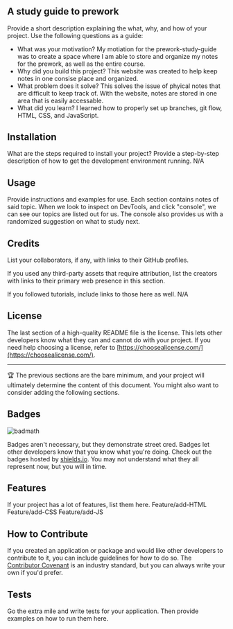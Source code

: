 # <Prework-Study-Guide>

## A study guide to prework

Provide a short description explaining the what, why, and how of your project. Use the following questions as a guide:

- What was your motivation? My motiation for the prework-study-guide was to create a space where I am able to store and organize my notes for the prework, as well as the entire course.
- Why did you build this project? This website was created to help keep notes in one consise place and organized.
- What problem does it solve? This solves the issue of phyical notes that are difficult to keep track of. With the website, notes are stored in one area that is easily accessable. 
- What did you learn? I learned how to properly set up branches, git flow, HTML, CSS, and JavaScript.

## Installation

What are the steps required to install your project? Provide a step-by-step description of how to get the development environment running.
N/A

## Usage

Provide instructions and examples for use. 
Each section contains notes of said topic. When we look to inspect on DevTools, and click "console", we can see our topics are listed out for us. The console also provides us with a randomized suggestion on what to study next.

## Credits

List your collaborators, if any, with links to their GitHub profiles.

If you used any third-party assets that require attribution, list the creators with links to their primary web presence in this section.

If you followed tutorials, include links to those here as well.
N/A

## License

The last section of a high-quality README file is the license. This lets other developers know what they can and cannot do with your project. If you need help choosing a license, refer to [https://choosealicense.com/](https://choosealicense.com/).

---

🏆 The previous sections are the bare minimum, and your project will ultimately determine the content of this document. You might also want to consider adding the following sections.

## Badges

![badmath](https://img.shields.io/github/languages/top/nielsenjared/badmath)

Badges aren't necessary, but they demonstrate street cred. Badges let other developers know that you know what you're doing. Check out the badges hosted by [shields.io](https://shields.io/). You may not understand what they all represent now, but you will in time.

## Features

If your project has a lot of features, list them here.
Feature/add-HTML
Feature/add-CSS
Feature/add-JS

## How to Contribute

If you created an application or package and would like other developers to contribute to it, you can include guidelines for how to do so. The [Contributor Covenant](https://www.contributor-covenant.org/) is an industry standard, but you can always write your own if you'd prefer.

## Tests

Go the extra mile and write tests for your application. Then provide examples on how to run them here.